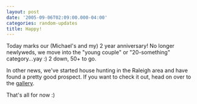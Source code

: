 ```yaml
---
layout: post
date: '2005-09-06T02:09:00.000-04:00'
categories: random-updates
title: Happy!
---
```


Today marks our (Michael's and my) 2 year anniversary!  No longer newlyweds, we move into the "young couple" or "20-something" category...yay :)  2 down, 50+ to go.

In other news, we've started house hunting in the Raleigh area and have found a pretty good prospect.  If you want to check it out, head on over to the [ gallery](http://wassupy.com/gallery2/main.php).

That's all for now :)